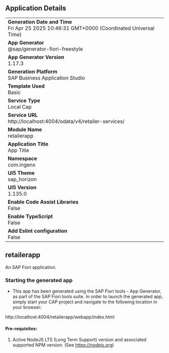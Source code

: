 ## Application Details
|               |
| ------------- |
|**Generation Date and Time**<br>Fri Apr 25 2025 10:46:31 GMT+0000 (Coordinated Universal Time)|
|**App Generator**<br>@sap/generator-fiori-freestyle|
|**App Generator Version**<br>1.17.3|
|**Generation Platform**<br>SAP Business Application Studio|
|**Template Used**<br>Basic|
|**Service Type**<br>Local Cap|
|**Service URL**<br>http://localhost:4004/odata/v4/retailer-services/|
|**Module Name**<br>retailerapp|
|**Application Title**<br>App Title|
|**Namespace**<br>com.ingenx|
|**UI5 Theme**<br>sap_horizon|
|**UI5 Version**<br>1.135.0|
|**Enable Code Assist Libraries**<br>False|
|**Enable TypeScript**<br>False|
|**Add Eslint configuration**<br>False|

## retailerapp

An SAP Fiori application.

### Starting the generated app

-   This app has been generated using the SAP Fiori tools - App Generator, as part of the SAP Fiori tools suite.  In order to launch the generated app, simply start your CAP project and navigate to the following location in your browser:

http://localhost:4004/retailerapp/webapp/index.html

#### Pre-requisites:

1. Active NodeJS LTS (Long Term Support) version and associated supported NPM version.  (See https://nodejs.org)


